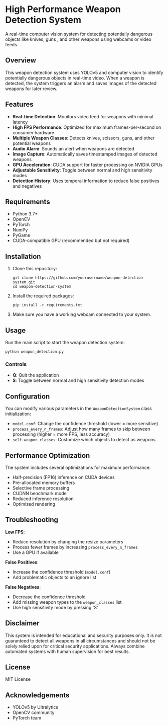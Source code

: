 # High Performance Weapon Detection System

A real-time computer vision system for detecting potentially dangerous objects like knives, guns , and other weapons using webcams or video feeds.

## Overview

This weapon detection system uses YOLOv5 and computer vision to identify potentially dangerous objects in real-time video. When a weapon is detected, the system triggers an alarm and saves images of the detected weapons for later review.

## Features

- **Real-time Detection**: Monitors video feed for weapons with minimal latency
- **High FPS Performance**: Optimized for maximum frames-per-second on consumer hardware
- **Multiple Weapon Classes**: Detects knives, scissors, guns, and other potential weapons
- **Audio Alarm**: Sounds an alert when weapons are detected
- **Image Capture**: Automatically saves timestamped images of detected weapons
- **GPU Acceleration**: CUDA support for faster processing on NVIDIA GPUs
- **Adjustable Sensitivity**: Toggle between normal and high sensitivity modes
- **Detection History**: Uses temporal information to reduce false positives and negatives

## Requirements

- Python 3.7+
- OpenCV
- PyTorch
- NumPy
- PyGame
- CUDA-compatible GPU (recommended but not required)

## Installation

1. Clone this repository:
   ```
   git clone https://github.com/yourusername/weapon-detection-system.git
   cd weapon-detection-system
   ```

2. Install the required packages:
   ```
   pip install -r requirements.txt
   ```

3. Make sure you have a working webcam connected to your system.

## Usage

Run the main script to start the weapon detection system:

```
python weapon_detection.py
```

### Controls

- **Q**: Quit the application
- **S**: Toggle between normal and high sensitivity detection modes

## Configuration

You can modify various parameters in the `WeaponDetectionSystem` class initialization:

- `model.conf`: Change the confidence threshold (lower = more sensitive)
- `process_every_n_frames`: Adjust how many frames to skip between processing (higher = more FPS, less accuracy)
- `self.weapon_classes`: Customize which objects to detect as weapons

## Performance Optimization

The system includes several optimizations for maximum performance:

- Half-precision (FP16) inference on CUDA devices
- Pre-allocated memory buffers
- Selective frame processing
- CUDNN benchmark mode
- Reduced inference resolution
- Optimized rendering

## Troubleshooting

**Low FPS**:
- Reduce resolution by changing the resize parameters
- Process fewer frames by increasing `process_every_n_frames`
- Use a GPU if available

**False Positives**:
- Increase the confidence threshold (`model.conf`)
- Add problematic objects to an ignore list

**False Negatives**:
- Decrease the confidence threshold
- Add missing weapon types to the `weapon_classes` list
- Use high sensitivity mode by pressing 'S'

## Disclaimer

This system is intended for educational and security purposes only. It is not guaranteed to detect all weapons in all circumstances and should not be solely relied upon for critical security applications. Always combine automated systems with human supervision for best results.

## License

MIT License

## Acknowledgements

- YOLOv5 by Ultralytics
- OpenCV community
- PyTorch team
